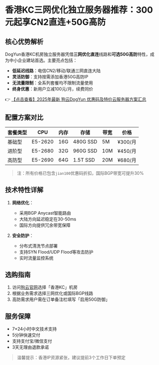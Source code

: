# 香港KC三网优化独立服务器推荐：300元起享CN2直连+50G高防

## 核心优势解析
DogYun香港KC机房独立服务器凭借**三网优化直连**线路和**可选50G高防**特性，成为中小企业建站首选。主要亮点包括：
- **低延迟线路**：电信CN2/移动/联通三网直连大陆
- **灵活防御**：支持按需添加香港50G高防IP
- **无流量限制**：全系列套餐均不限制流量使用
- **终身优惠**：新用户立减100元/月，续费同价

👉 [【点击查看】2025年最新 狗云DogYun 优惠码及特价云服务器方案汇总](https://bit.ly/DogYun)

## 配置方案对比
| 套餐类型 | CPU   | 内存 | 存储  | 带宽 | 价格   |
|----------|-------|------|-------|------|--------|
| 基础型   | E5-2620 | 16G  | 480G SSD | 5M   | ¥300/月 |
| 进阶型   | E5-2680 | 32G  | 960G SSD | 10M  | ¥450/月 |
| 高防型   | E5-2690 | 64G  | 1.5T SSD | 20M  | ¥680/月 |

> 注：所有价格已包含`jian100`优惠码折扣，国际BGP带宽可提升30%

## 技术特性详解
1. **网络优化**：
   - 采用BGP Anycast智能路由
   - 大陆方向延迟稳定在30-50ms
   - 国际方向提供冗余带宽保障

2. **安全防护**：
   - 分布式清洗节点部署
   - 支持SYN Flood/UDP Flood等攻击防护
   - 实时流量监控系统

## 选购指南
1. 访问[狗云官网](https://bit.ly/DogYun)选择「香港KC」机房
2. 根据业务需求选择三网优化或国际BGP线路
3. 高防需求用户需在订单备注栏填写「启用50G防御」

## 服务保障
- 7×24小时中文技术支持
- 5分钟快速交付
- 支持支付宝/微信支付
- 3天无理由退款承诺

> 温馨提示：香港IP资源紧张，建议提前3个工作日下单预定